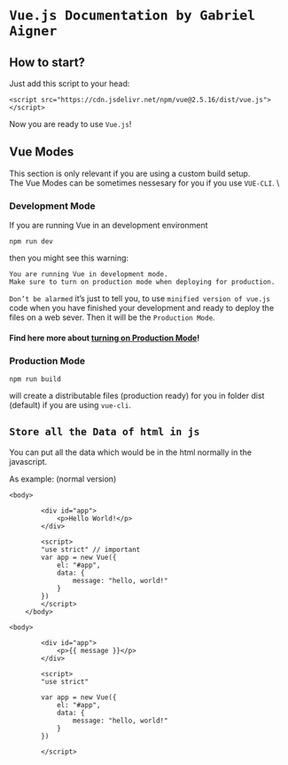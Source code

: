 # `Vue.js Documentation by Gabriel Aigner`

## How to start?

Just add this script to your head:

```
<script src="https://cdn.jsdelivr.net/npm/vue@2.5.16/dist/vue.js"></script>
```

Now you are ready to use `Vue.js`!

## Vue Modes

This section is only relevant if you are using a custom build setup. \
The Vue Modes can be sometimes nessesary for you if you use `VUE-CLI`. \

### Development Mode

If you are running Vue in an development environment

```
npm run dev
```

then you might see this warning:

```
You are running Vue in development mode.
Make sure to turn on production mode when deploying for production.
```

`Don’t be alarmed` it’s just to tell you, to use `minified version of vue.js` code when you have finished your development and ready to deploy the files on a web sever. Then it will be the `Production Mode`.

#### Find here more about [turning on Production Mode](https://vuejs.org/v2/guide/deployment.html)!

### Production Mode

```
npm run build
```

will create a distributable files (production ready) for you in folder dist (default) if you are using `vue-cli`.

## `Store all the Data of html in js`

You can put all the data which would be in the html normally in the javascript.

As example: (normal version)

```
<body>

		<div id="app">
			<p>Hello World!</p>
		</div>

		<script>
        "use strict" // important
        var app = new Vue({
            el: "#app",
            data: {
                message: "hello, world!"
            }
        })
		</script>
	</body>
```

```
<body>

		<div id="app">
			<p>{{ message }}</p>
		</div>

		<script>
        "use strict"

        var app = new Vue({
            el: "#app",
            data: {
                message: "hello, world!"
            }
        })

		</script>
```

```

```
